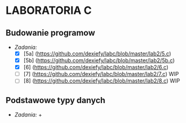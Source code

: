 # LABORATORIA C
## Budowanie programow
  * _Zadania:_
    + [x] [5a] (https://github.com/dexiefy/labc/blob/master/lab2/5.c) 
    + [x] [5b] (https://github.com/dexiefy/labc/blob/master/lab2/5b.c)
    + [x] [6] (https://github.com/dexiefy/labc/blob/master/lab2/6.c) 
    + [ ] [7] (https://github.com/dexiefy/labc/blob/master/lab2/7.c) WIP
    + [ ] [8] (https://github.com/dexiefy/labc/blob/master/lab2/8.c) WIP

## Podstawowe typy danych
  * _Zadania:_
    + 
